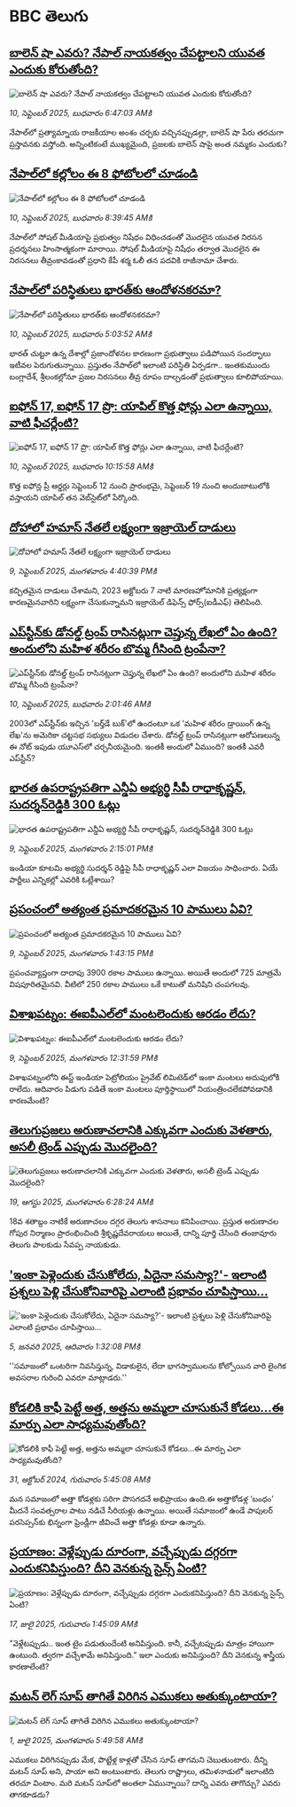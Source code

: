 # BBC తెలుగు## [బాలెన్ షా ఎవరు? నేపాల్‌ నాయకత్వం చేపట్టాలని యువత ఎందుకు కోరుతోంది?](https://www.bbc.com/telugu/articles/cvgq9r4zpveo?at_medium=RSS&at_campaign=rss?at_campaign=githubrss)![బాలెన్ షా ఎవరు? నేపాల్‌ నాయకత్వం చేపట్టాలని యువత ఎందుకు కోరుతోంది?](https://ichef.bbci.co.uk/ace/ws/240/cpsprodpb/c7b9/live/98a93e00-8e0e-11f0-9cf6-cbf3e73ce2b9.jpg)_10, సెప్టెంబర్ 2025, బుధవారం 6:47:03 AMకి_నేపాల్‌లో ప్రత్యామ్నాయ రాజకీయాల అంశం చర్చకు వచ్చినప్పుడల్లా, బాలెన్ షా పేరు తరచుగా ప్రస్తావనకు వస్తోంది. అన్నింటికంటే ముఖ్యమైంది, ప్రజలకు బాలెన్ షాపై అంత నమ్మకం ఎందుకు?## [నేపాల్‌లో కల్లోలం ఈ 8 ఫోటోలలో చూడండి](https://www.bbc.com/telugu/articles/c0q7wzlgkkvo?at_medium=RSS&at_campaign=rss?at_campaign=githubrss)![నేపాల్‌లో కల్లోలం ఈ 8 ఫోటోలలో చూడండి](https://ichef.bbci.co.uk/ace/ws/240/cpsprodpb/d94a/live/c6fc0c30-8e20-11f0-a7c8-151354d0eaad.jpg)_10, సెప్టెంబర్ 2025, బుధవారం 8:39:45 AMకి_నేపాల్‌లో సోషల్ మీడియాపై ప్రభుత్వం నిషేధం విధించడంతో మొదలైన యువత నిరసన ప్రదర్శనలు హింసాత్మకంగా మారాయి. 
సోషల్ మీడియాపై నిషేధం తర్వాత మొదలైన ఈ నిరసనలు తీవ్రంకావడంతో ప్రధాని కేపీ శర్మ ఓలీ తన పదవికి రాజీనామా చేశారు.## [నేపాల్‌లో పరిస్థితులు భారత్‌కు ఆందోళనకరమా?](https://www.bbc.com/telugu/articles/c9v7kv79erro?at_medium=RSS&at_campaign=rss?at_campaign=githubrss)![నేపాల్‌లో పరిస్థితులు భారత్‌కు ఆందోళనకరమా?](https://ichef.bbci.co.uk/ace/ws/240/cpsprodpb/cc87/live/a4472160-8dfe-11f0-9cf6-cbf3e73ce2b9.jpg)_10, సెప్టెంబర్ 2025, బుధవారం 5:03:52 AMకి_భారత్ చుట్టూ ఉన్న దేశాల్లో ప్రజాందోళనల కారణంగా ప్రభుత్వాలు పడిపోయిన సందర్భాలు ఇటీవల పెరుగుతున్నాయి. ప్రస్తుతం నేపాల్‌లో ఇలాంటి పరిస్థితి ఏర్పడగా.. ఇంతకుముందు బంగ్లాదేశ్, శ్రీలంకల్లోనూ ప్రజల నిరసనలు తీవ్ర రూపం దాల్చడంతో ప్రభుత్వాలు కూలిపోయాయి.## [ఐఫోన్ 17, ఐఫోన్ 17 ప్రొ: యాపిల్ కొత్త ఫోన్లు ఎలా ఉన్నాయి, వాటి ఫీచర్లేంటి?](https://www.bbc.com/telugu/articles/c78nxlg3947o?at_medium=RSS&at_campaign=rss?at_campaign=githubrss)![ఐఫోన్ 17, ఐఫోన్ 17 ప్రొ: యాపిల్ కొత్త ఫోన్లు ఎలా ఉన్నాయి, వాటి ఫీచర్లేంటి?](https://ichef.bbci.co.uk/ace/ws/240/cpsprodpb/d2ce/live/ba6e0b30-8e2a-11f0-8bfd-43c7ca883cc7.jpg)_10, సెప్టెంబర్ 2025, బుధవారం 10:15:58 AMకి_కొత్త ఐఫోన్ల ప్రీ ఆర్డర్లు సెప్టెంబర్ 12 నుంచి ప్రారంభమై, సెప్టెంబర్ 19 నుంచి అందుబాటులోకి వస్తాయని యాపిల్ తన వెబ్‌సైట్‌లో పేర్కొంది.## [దోహాలో హమాస్ నేతలే లక్ష్యంగా ఇజ్రాయెల్ దాడులు](https://www.bbc.com/telugu/articles/czjvdwvg2meo?at_medium=RSS&at_campaign=rss?at_campaign=githubrss)![దోహాలో హమాస్ నేతలే లక్ష్యంగా ఇజ్రాయెల్ దాడులు](https://ichef.bbci.co.uk/ace/ws/240/cpsprodpb/3234/live/428f0520-8d98-11f0-bcbf-f3fb3e8bb0a7.jpg)_9, సెప్టెంబర్ 2025, మంగళవారం 4:40:39 PMకి_కచ్చితమైన దాడులు చేశామని, 2023 అక్టోబరు 7 నాటి మారణహోమానికి ప్రత్యక్షంగా కారణమైనవారిని లక్ష్యంగా చేసుకున్నామని ఇజ్రాయెల్ డిఫెన్స్ ఫోర్స్(ఐడీఎఫ్) తెలిపింది.## [ఎప్‌స్టీన్‌కు డోనల్డ్ ట్రంప్ రాసినట్లుగా చెప్తున్న లేఖలో ఏం ఉంది? అందులోని మహిళ శరీరం బొమ్మ గీసింది ట్రంపేనా?](https://www.bbc.com/telugu/articles/c2ejxv90313o?at_medium=RSS&at_campaign=rss?at_campaign=githubrss)![ఎప్‌స్టీన్‌కు డోనల్డ్ ట్రంప్ రాసినట్లుగా చెప్తున్న లేఖలో ఏం ఉంది? అందులోని మహిళ శరీరం బొమ్మ గీసింది ట్రంపేనా?](https://ichef.bbci.co.uk/ace/ws/240/cpsprodpb/9205/live/00805a10-8da4-11f0-b391-6936825093bd.jpg)_10, సెప్టెంబర్ 2025, బుధవారం 2:01:46 AMకి_2003లో ఎప్‌స్టీన్‌కు ఇచ్చిన 'బర్త్‌డే బుక్'లో ఉందంటూ ఒక 'మహిళ శరీరం డ్రాయింగ్ ఉన్న లేఖ'ను అమెరికా చట్టసభ సభ్యులు విడుదల చేశారు. డోనల్డ్ ట్రంప్ రాసినట్లుగా ఆరోపణలున్న ఈ నోట్ ఇపుడు యూఎస్‌లో చర్చనీయమైంది. ఇంతకీ అందులో ఏముంది? ఇంతకీ ఎవరీ ఎప్‌స్టీన్‌?## [భారత ఉపరాష్ట్రపతిగా ఎన్డీఏ అభ్యర్థి సీపీ రాధాకృష్ణన్, సుదర్శన్‌రెడ్డికి 300 ఓట్లు   ](https://www.bbc.com/telugu/articles/cg7drv3gy54o?at_medium=RSS&at_campaign=rss?at_campaign=githubrss)![భారత ఉపరాష్ట్రపతిగా ఎన్డీఏ అభ్యర్థి సీపీ రాధాకృష్ణన్, సుదర్శన్‌రెడ్డికి 300 ఓట్లు   ](https://ichef.bbci.co.uk/ace/standard/240/cpsprodpb/e058/live/7cff1a80-8d87-11f0-9cf6-cbf3e73ce2b9.jpg)_9, సెప్టెంబర్ 2025, మంగళవారం 2:15:01 PMకి_ఇండియా కూటమి అభ్యర్థి సుదర్శన్ ‌రెడ్డిపై సీపీ రాధాకృష్ణన్ ఎలా విజయం సాధించారు. ఏయే పార్టీలు ఎన్నికల్లో ఎవరికి ఓట్లేశాయి?## [ప్రపంచంలో అత్యంత ప్రమాదకరమైన  10 పాములు ఏవి?](https://www.bbc.com/telugu/articles/c3w5e5yv3y2o?at_medium=RSS&at_campaign=rss?at_campaign=githubrss)![ప్రపంచంలో అత్యంత ప్రమాదకరమైన  10 పాములు ఏవి?](https://ichef.bbci.co.uk/ace/ws/240/cpsprodpb/30e1/live/4d5f32b0-8d50-11f0-84c8-99de564f0440.jpg)_9, సెప్టెంబర్ 2025, మంగళవారం 1:43:15 PMకి_ప్రపంచవ్యాప్తంగా దాదాపు 3900 రకాల పాములు ఉన్నాయి. అయితే అందులో 725 మాత్రమే విషపూరితమైనవి. వీటిలో 250 రకాల పాములు ఒకే కాటుతో మనిషిని చంపగలవు.## [విశాఖపట్నం: ఈఐపీఎల్‌లో మంటలెందుకు ఆరడం లేదు? ](https://www.bbc.com/telugu/articles/czdj4gdy6z9o?at_medium=RSS&at_campaign=rss?at_campaign=githubrss)![విశాఖపట్నం: ఈఐపీఎల్‌లో మంటలెందుకు ఆరడం లేదు? ](https://ichef.bbci.co.uk/ace/ws/240/cpsprodpb/f074/live/12e0d560-8d75-11f0-a337-d7a51974c55f.jpg)_9, సెప్టెంబర్ 2025, మంగళవారం 12:31:59 PMకి_విశాఖపట్నంలోని ఈస్ట్ ఇండియా పెట్రోలియం ప్రైవేట్ లిమిటెడ్‌లో ఇంకా మంటలు అదుపులోకి రాలేదు. ఆదివారం పిడుగు పడితే ఇంకా మంటలు పూర్తిస్థాయిలో నియంత్రించలేకపోవడానికి కారణమేంటి?## [తెలుగుప్రజలు అరుణాచలానికి ఎక్కువగా ఎందుకు వెళతారు, అసలీ ట్రెండ్ ఎప్పుడు మొదలైంది? ](https://www.bbc.com/telugu/articles/c8jp32zrzxpo?at_medium=RSS&at_campaign=rss?at_campaign=githubrss)![తెలుగుప్రజలు అరుణాచలానికి ఎక్కువగా ఎందుకు వెళతారు, అసలీ ట్రెండ్ ఎప్పుడు మొదలైంది? ](https://ichef.bbci.co.uk/ace/ws/240/cpsprodpb/cf2d/live/01932bf0-7d85-11f0-98a0-956f61945264.jpg)_19, ఆగస్టు 2025, మంగళవారం 6:28:24 AMకి_18వ శతాబ్దం నాటికే అరుణాచలం దగ్గర తెలుగు శాసనాలు కనిపించాయి. ప్రస్తుత అరుణాచల గోపుర నిర్మాణం ప్రారంభించింది శ్రీకృష్ణదేవరాయలు అయితే, దాన్ని పూర్తి చేసింది తంజావూరు తెలుగు పాలకుడు సేవప్ప నాయకుడు.## ['ఇంకా పెళ్లెందుకు చేసుకోలేదు, ఏదైనా సమస్యా?'- ఇలాంటి ప్రశ్నలు పెళ్లి చేసుకోనివారిపై ఎలాంటి ప్రభావం చూపిస్తాయి... ](https://www.bbc.com/telugu/articles/cgq1w3lz7yyo?at_medium=RSS&at_campaign=rss?at_campaign=githubrss)!['ఇంకా పెళ్లెందుకు చేసుకోలేదు, ఏదైనా సమస్యా?'- ఇలాంటి ప్రశ్నలు పెళ్లి చేసుకోనివారిపై ఎలాంటి ప్రభావం చూపిస్తాయి... ](https://ichef.bbci.co.uk/ace/ws/240/cpsprodpb/f6de/live/72c94a60-cb3e-11ef-87df-d575b9a434a4.jpg)_5, జనవరి 2025, ఆదివారం 1:32:08 PMకి_''సమాజంలో ఒంటరిగా నివసిస్తున్న, విడాకులైన, లేదా భాగస్వాములను కోల్పోయిన వారి లైంగిక అవసరాల గురించి ఎవరూ మాట్లాడరు.''## [కోడలికి కాఫీ పెట్టే అత్త, అత్తను అమ్మలా చూసుకునే కోడలు...ఈ మార్పు ఎలా సాధ్యమవుతోంది?](https://www.bbc.com/telugu/articles/c1l41zl8el2o?at_medium=RSS&at_campaign=rss?at_campaign=githubrss)![కోడలికి కాఫీ పెట్టే అత్త, అత్తను అమ్మలా చూసుకునే కోడలు...ఈ మార్పు ఎలా సాధ్యమవుతోంది?](https://ichef.bbci.co.uk/ace/ws/240/cpsprodpb/2b61/live/9176a6d0-8b0e-11ef-a81b-b1eda9741da3.jpg)_31, అక్టోబర్ 2024, గురువారం 5:45:08 AMకి_మన సమాజంలో అత్తా కోడళ్లకు సరిగా పొసగదనే అభిప్రాయం ఉంది.ఈ అత్తాకోడళ్ల ‘బంధం’ మీదనే సంవత్సరాల పాటు నడిచే సీరియళ్లు ఉన్నాయి. అయితే సమాజంలో ఉండే పాపులర్ పరసెప్సన్‌కు భిన్నంగా ఫ్రెండ్లీగా జీవించే అత్తా కోడళ్లు కూడా ఉన్నారు.## [ప్రయాణం: వెళ్లేప్పుడు దూరంగా, వచ్చేప్పుడు దగ్గరగా ఎందుకనిపిస్తుంది? దీని వెనకున్న సైన్స్ ఏంటి?](https://www.bbc.com/telugu/articles/c0l4y727n1jo?at_medium=RSS&at_campaign=rss?at_campaign=githubrss)![ప్రయాణం: వెళ్లేప్పుడు దూరంగా, వచ్చేప్పుడు దగ్గరగా ఎందుకనిపిస్తుంది? దీని వెనకున్న సైన్స్ ఏంటి?](https://ichef.bbci.co.uk/ace/ws/240/cpsprodpb/054c/live/6957c010-62b0-11f0-8e78-11023c48a856.png)_17, జులై 2025, గురువారం 1:45:09 AMకి_"వెళ్లేటప్పుడు.. ఇంత టైం పడుతుందేంటి అనిపిస్తుంది. కానీ, వచ్చేటప్పుడు మాత్రం హాయిగా ఉంటుంది. త్వరగా వచ్చేశామే అనిపిస్తుంది." ఇలా ఎందుకు అనిపిస్తుంది? దీని వెనకున్న శాస్త్రీయ కారణాలేంటి?## [మటన్ లెగ్ సూప్ తాగితే విరిగిన ఎముకలు అతుక్కుంటాయా?](https://www.bbc.com/telugu/articles/c0l4g92j8kzo?at_medium=RSS&at_campaign=rss?at_campaign=githubrss)![మటన్ లెగ్ సూప్ తాగితే విరిగిన ఎముకలు అతుక్కుంటాయా?](https://ichef.bbci.co.uk/ace/ws/240/cpsprodpb/b31e/live/cce532c0-6d41-11f0-9462-bb509dc78127.jpg)_1, జులై 2025, మంగళవారం 5:49:58 AMకి_ఎముకలు విరిగినప్పుడు మేక, పొట్టేళ్ల కాళ్లతో చేసిన సూప్ తాగమని చెబుతుంటారు. దీన్ని మటన్ సూప్ అని, పాయా అని అంటుంటారు. తెలుగు రాష్ట్రాలు, తమిళనాడులో ఇలాంటిది తరచూ వింటాం. మరి మటన్ సూప్‌లో అంతలా ఏమున్నాయి? దాన్ని ఎవరు తాగొచ్చు? ఎవరు తాగకూడదు?